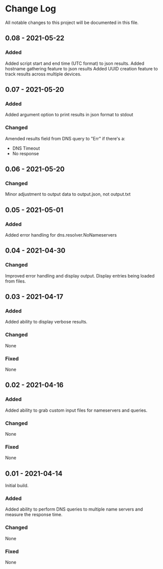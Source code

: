 
# Change Log
All notable changes to this project will be documented in this file.

## 0.08 - 2021-05-22
### Added
Added script start and end time (UTC format) to json results.
Added hostname gathering feature to json results
Added UUID creation feature to track results across multiple devices.

## 0.07 - 2021-05-20

### Added
Added argument option to print results in json format to stdout

### Changed
Amended results field from DNS query to "Err" if there's a:
* DNS Timeout
* No response


## 0.06 - 2021-05-20
### Changed
Minor adjustment to output data to output.json, not output.txt

## 0.05 - 2021-05-01
### Added
Added error handling for dns.resolver.NoNameservers

## 0.04 - 2021-04-30 
### Changed
Improved error handling and display output. Display entries being loaded from files. 

## 0.03 - 2021-04-17
### Added
Added ability to display verbose results.

### Changed
None

### Fixed
None

## 0.02 - 2021-04-16

### Added
Added ability to grab custom input files for nameservers and queries.

### Changed
None

### Fixed
None

## 0.01 - 2021-04-14

Initial build.

### Added
Added ability to perform DNS queries to multiple name servers and measure the response time.


### Changed
None

### Fixed
None
 
 
 
